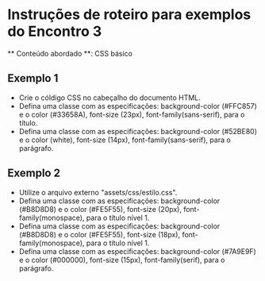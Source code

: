 # Instruções de roteiro para exemplos do Encontro 3

** Conteúdo abordado **: CSS básico

## Exemplo 1
* Crie o cóldigo CSS no cabeçalho do documento HTML.
* Defina uma classe com as especificações: background-color (#FFC857) e o color (#33658A), font-size (23px), font-family(sans-serif), para o título.
* Defina uma classe com as especificações: background-color (#52BE80) e o color (white), font-size (14px), font-family(sans-serif), para o parágrafo.

## Exemplo 2
* Utilize o arquivo externo "assets/css/estilo.css".
* Defina uma classe com as especificações: background-color (#B8D8D8) e o color (#FE5F55), font-size (20px), font-family(monospace), para o título nível 1.
* Defina uma classe com as especificações: background-color (#B8D8D8) e o color (#FE5F55), font-size (18px), font-family(monospace), para o título nível 1.
* Defina uma classe com as especificações: background-color (#7A9E9F) e o color (#000000), font-size (15px), font-family(serif), para o parágrafo.